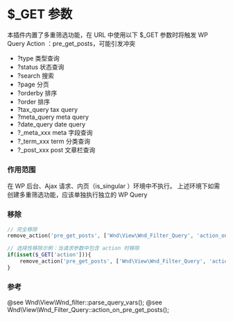 # $_GET 参数

本插件内置了多重筛选功能，在 URL 中使用以下 $_GET 参数时将触发 WP Query Action ：pre_get_posts，可能引发冲突

- ?type			类型查询
- ?status	  	状态查询
- ?search  		搜索
- ?page  		分页
- ?orderby  	排序
- ?order  		排序
- ?tax_query  	tax query
- ?meta_query  	meta query
- ?date_query  	date query
- ?_meta_xxx    meta 字段查询
- ?_term_xxx    term 分类查询
- ?_post_xxx    post 文章栏查询

### 作用范围
在 WP 后台、Ajax 请求、内页（is_singular ）环境中不执行。
上述环境下如需创建多重筛选功能，应该单独执行独立的 WP Query

### 移除
```php
// 完全移除
remove_action('pre_get_posts', ['Wnd\View\Wnd_Filter_Query', 'action_on_pre_get_posts']);

// 选择性移除示例：当请求参数中包含 action 时移除
if(isset($_GET['action'])){
	remove_action('pre_get_posts', ['Wnd\View\Wnd_Filter_Query', 'action_on_pre_get_posts']);
}
```

### 参考
@see Wnd\View\Wnd_filter::parse_query_vars();
@see Wnd\View\Wnd_Filter_Query::action_on_pre_get_posts(); 
